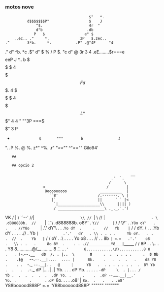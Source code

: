 ### motos nove

                                          $"   *.      
              d$$$$$$$P"                  $    J
                  ^$.                     4r  "
                  d"b                    .db
                 P   $                  e" $
        ..ec.. ."     *.              zP   $.zec..
    .^        3*b.     *.           .P" .@"4F      "4
  ."         d"  ^b.    *c        .$"  d"   $         %
 /          P      $.    "c      d"   @     3r         3
4        .eE........$r===e$$$$eeP    J       *..        b
$       $$$$$       $   4$$$$$$$     F       d$$$.      4
$       $$$$$       $   4$$$$$$$     L       *$$$"      4
4         "      ""3P ===$$$$$$"     3                  P
 *                 $       """        b                J
  ".             .P                    %.             @
    %.         z*"                      ^%.        .r"
       "*==*""                             ^"*==*""   Gilo94'

       ##

       ## opcio 2

                                                             __
                                                    .'  `.
                                                   /      \
                     o                            /        |
                      8ooooooooo               __________  |
                        ``8'                  /.-------. \ |
                         |`                   ||      ` ` |<
                          `|___________________\\      |||| )
                          / _____________________\ ._._.'.'(
 VK                      / |                     \\ ``--'
                        //|`                      \\
                       //  `|                      \\
                      //   |`                      . \
         .d888888b.  //     `|                   .'.'\\  .d888888b.
      o8Y'   .    `Y//      |`                  / /   \\Y'    .  .`Y8o
    oY'   .  .   . //Y8o     `|               .'.'  dY'\\  .  .     .`Yo
   dY  .     .    //   Yb    |`              / /   dY.  \\    .    .  .Yb
  dY .  .  . .  .//   . Yb    `|           .'.'   dY   . \\ . . . .     Yb
 oY.   . .   .  //  .    Yb   |`          / /    oY .    .\\  .  . .   . Yo
o8    .   .  . // .    .  8b   `| =.=   .'.'    o8     .   \\ . .   .     8o
8Y  .    . . .//__________Y8___|`_____ / /      8P  .     . \\.. .     .  Y8
8............@/__ ........ 8   .'.  ..`.'       8............\@)...........8
8    .   . (`-.__`--.__   d8  /. . |..  \       8     .  .  . . . .     .  8
8b    .    .(@   `--.__`--.__|....  .... |      8b.    .   .  .  .   .    d8
Y8 .    . .  `-._      `--.__|..   @     |      Y8   .  . . . . . . .  .  8Y
 Yb   .  .   .  .`-._   dP   |.... |.    |       Yb.     .    .    .     dP
  Yb.   .  . . . .   `-dP     \  . |... /         Yb .  .  .  .  .  .  .dP
   Yo. .     .    .  .oP `--.__`.__|__.'           Yo. .      .      ..oP
    `8o.  .  .  .  .o8'            |                `8o.  .   .   . .o8'
      `Y88booood888P'             =.=                 `Y88boooood888P'
          """"""                                          """""""
##

###